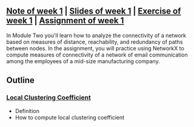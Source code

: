 ## [Note of week 1](notes) | [Slides of week 1](slides) | [Exercise of week 1](exercises) | [Assignment of week 1](assignment)

In Module Two you'll learn how to analyze the connectivity of a network 
based on measures of distance, reachability, and redundancy of paths 
between nodes. In the assignment, you will practice using NetworkX to 
compute measures of connectivity of a network of email communication among 
the employees of a mid-size manufacturing company.

## Outline
### [Local Clustering Coefficient](notes/1_Local_Clustering_Coefficient.md)
- Definition
- How to compute local clustering coefficient
